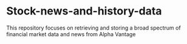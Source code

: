 # Stock-news-and-history-data
This repository focuses on retrieving and storing a broad spectrum of financial market data and news from Alpha Vantage
